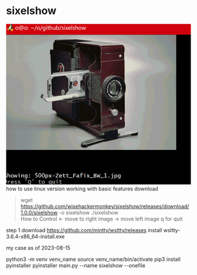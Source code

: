 # sixelshow

![Alt text](image.png)
how to use
linux version working with basic features
download 
> wget https://github.com/wisehackermonkey/sixelshow/releases/download/1.0.0/sixelshow -o sixelshow
>  ./sixelshow  
How to Control
← move to right image
→ move left image
q for quit


step 1 download
https://github.com/mintty/wsltty/releases
install wsltty-3.6.4-x86_64-install.exe

my case as of 2023-08-15


python3 -m venv venv_name
source venv_name/bin/activate
pip3 install pyinstaller
pyinstaller main.py --name sixelshow --onefile


